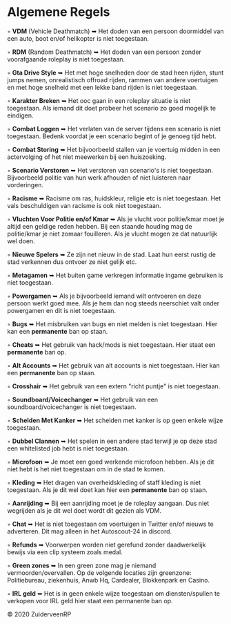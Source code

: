 # Algemene Regels

◦ <b>VDM</b> (Vehicle Deathmatch) ➥ Het doden van een persoon doormiddel van een auto, boot en/of helikopter is niet toegestaan.

◦ <b>RDM</b> (Random Deathmatch) ➥ Het doden van een persoon zonder voorafgaande roleplay is niet toegestaan. 

◦ <b>Gta Drive Style</b> ➥ Het met hoge snelheden door de stad heen rijden, stunt jumps nemen, onrealistisch offroad rijden, rammen van andere voertuigen en met hoge snelheid met een lekke band rijden is niet toegestaan.

◦ <b>Karakter Breken</b> ➥ Het ooc gaan in een roleplay situatie is niet toegestaan. Als iemand dit doet probeer het scenario zo goed mogelijk te eindigen. 

◦ <b>Combat Loggen</b> ➥ Het verlaten van de server tijdens een scenario is niet toegestaan. Bedenk voordat je een scenario begint of je genoeg tijd hebt.

◦ <b>Combat Storing</b> ➥ Het bijvoorbeeld stallen van je voertuig midden in een actervolging of het niet meewerken bij een huiszoeking.

◦ <b>Scenario Verstoren</b> ➥ Het verstoren van scenario's is niet toegestaan. Bijvoorbeeld politie van hun werk afhouden of niet luisteren naar vorderingen. 

◦ <b>Racisme</b> ➥ Racisme om ras, huidskleur, religie etc is niet toegestaan. Het vals beschuldigen van racisme is ook niet toegestaan. 

◦ <b>Vluchten Voor Politie en/of Kmar</b> ➥ Als je vlucht voor politie/kmar moet je altijd een geldige reden hebben. Bij een staande houding mag de politie/kmar je niet zomaar fouilleren. Als je vlucht mogen ze dat natuurlijk wel doen.

◦ <b>Nieuwe Spelers</b> ➥ Ze zijn net nieuw in de stad. Laat hun eerst rustig de stad verkennen dus ontvoer ze niet gelijk etc.

◦ <b>Metagamen</b> ➥ Het buiten game verkregen informatie ingame gebruiken is niet toegestaan.

◦ <b>Powergamen</b> ➥ Als je bijvoorbeeld iemand wilt ontvoeren en deze persoon werkt goed mee. Als je hem dan nog steeds neerschiet valt onder powergamen en dit is niet toegestaan.

◦ <b>Bugs</b> ➥ Het misbruiken van bugs en niet melden is niet toegestaan. Hier kan een <b>permanente</b> ban op staan.

◦ <b>Cheats</b> ➥ Het gebruik van hack/mods is niet toegestaan. Hier staat een <b>permanente</b> ban op.

◦ <b>Alt Accounts</b> ➥ Het gebruik van alt accounts is niet toegestaan. Hier kan een <b>permanente</b> ban op staan.

◦ <b>Crosshair</b> ➥ Het gebruik van een extern "richt puntje" is niet toegestaan. 
 
◦ <b>Soundboard/Voicechanger</b> ➥ Het gebruik van een soundboard/voicechanger is niet toegestaan.

◦ <b>Schelden Met Kanker</b> ➥ Het schelden met kanker is op geen enkele wijze toegestaan.

◦ <b>Dubbel Clannen</b> ➥ Het spelen in een andere stad terwijl je op deze stad een whitelisted job hebt is niet toegestaan.

◦ <b>Microfoon</b> ➥ Je moet een goed werkende microfoon hebben. Als je dit niet hebt is het niet toegestaan om in de stad te komen.

◦ <b>Kleding</b> ➥ Het dragen van overheidskleding of staff kleding is niet toegestaan. Als je dit wel doet kan hier een <b>permanente</b> ban op staan.

◦ <b>Aanrijding</b> ➥ Bij een aanrijding moet je de roleplay aangaan. Dus niet wegrijden als je dit wel doet wordt dit gezien als VDM. 

◦ <b>Chat</b> ➥ Het is niet toegestaan om voertuigen in Twitter en/of nieuws te adverteren. Dit mag alleen in het Autoscout-24 in discord.

◦ <b>Refunds</b> ➥ Voorwerpen worden niet gerefund zonder daadwerkelijk bewijs via een clip systeem zoals medal.

◦ <b>Green zones</b> ➥ In een green zone mag je niemand vermoorden/overvallen. Op de volgende locaties zijn greenzone: Politiebureau, ziekenhuis, Anwb Hq, Cardealer, Blokkenpark en Casino.

◦ <b>IRL geld</b> ➥ Het is in geen enkele wijze toegestaan om diensten/spullen te verkopen voor IRL geld hier staat een permanente ban op.

© 2020 ZuiderveenRP
